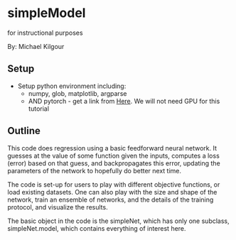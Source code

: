 # simpleModel
for instructional purposes
 
By: Michael Kilgour

## Setup
* Setup python environment including:
  * numpy, glob, matplotlib, argparse
  * AND pytorch - get a link from [Here](https://pytorch.org/get-started/locally/). We will not need GPU for this tutorial
    
## Outline
This code does regression using a basic feedforward neural network. It guesses at the value of some function given the inputs, computes a loss (error) based on that guess, and backpropagates this error, updating the parameters of the network to hopefully do better next time.

The code is set-up for users to play with different objective functions, or load existing datasets. One can also play with the size and shape of the network, train an ensemble of networks, and the details of the training protocol, and visualize the results.

The basic object in the code is the simpleNet, which has only one subclass, simpleNet.model, which contains everything of interest here. 
